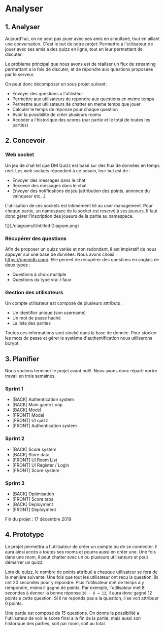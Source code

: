 # Analyser

## 1. Analyser

Aujourd'hui, on ne peut pas jouer avec ses amis en simultané, tout en aillant une conversation. C'est le but de notre projet: Permettre a l'utilisateur de jouer avec ses amis a des quizz en ligne, tout en leur permettant de discuter. <p>
Le probleme principal que nous avons est de réaliser un flux de streaming permettant a la fois de discuter, et de répondre aux questions proposées par le serveur. <p>
On peut donc décomposer en sous projet suivant:
* Envoyer des questions a l'utilisteur
* Permettre aux utilisateurs de repondre aux questions en meme temps
* Permettre aux utilisateurs de chatter en meme temps que jouer
* Calculer le temps de réponse pour chaque question
* Avoir la possibilité de créer plusieurs rooms
* Accéder a l'historique des scores (par partie et le total de toutes les parties)

## 2. Concevoir

### Web socket

Un jeu de chat tel que DM Quizz est basé sur des flux de données en temps réel. Les web sockets répondent à ce besoin, leur but est de :

* Envoyer des messages dans le chat
* Recevoir des messages dans le chat
* Envoyer des notifications de jeu (attribution des points, annonce du vainqueur etc...)

L'utilisation de ces sockets est intimement lié au user management. Pour chaque partie, un namespace de la socket est reservé à ses joueurs. Il faut donc gérer l'inscription des joueurs de la partie au namespace.

![](./diagrams/Untitled Diagram.png)

### Récupérer des questions

Afin de proposer un quizz variée et non redondant, il est impératif de nous appuyer sur une base de données. Nous avons choisi : https://opentdb.com/. Elle permet de récupérer des questions en anglais de deux types :

* Questions à choix multiple
* Questions du type vrai / faux

### Gestion des utilisateurs

Un compte utilisateur est composé de plusieurs attributs :

* Un identifier unique (son username)
* Un mot de passe haché
* La liste des parties

Toutes ces informations sont stocké dans la base de donnée. Pour stocker les mots de passe et gérer le système d'authentification nous utiliserons bcrypt.

## 3. Planifier

Nous voulons terminer le projet avant noël. Nous avons donc réparti nortre travail en trois semaines. 

### Sprint 1

* [BACK] Authentication system 
* [BACK] Main game Loop
* [BACK] Model
* [FRONT] Model
* [FRONT] UI quizz
* [FRONT] Authentication system

### Sprint 2

* [BACK] Score system
* [BACK] Store data
* [FRONT] UI Room List
* [FRONT] UI Register / Login
* [FRONT] Score system

### Sprint 3

* [BACK] Optimisation
* [FRONT] Score tabs
* [BACK] Deployment
* [FRONT] Deployment

Fin du projet : 17 décembre 2019


## 4. Prototype

Le projet permettra a l'utilisateur de créer un compte ou de se connecter. Il aura ainsi accès a toutes ses rooms et pourra aussi en créer une. Une fois dans une room, il peut chatter avec un ou plusieurs utilisateurs et peut démarrer un quizz. <p>
Lors du quizz, le nombre de points attribué a chauque utilisateur se fera de la manière suivante: Une fois que tout les utilisateur ont recu la question, ils ont 20 secondes pour y repondre. Plus l'utilisateur met de temps a y rempondre, moins il gagne de points. Par exemple, l'utilisateur met 8 secondes à donner la bonne réponse `20 - 8 = 12`, il aura donc gagné 12 points a cette question. Si il ne reponds pas a la question, il se voit attribuer 0 points.<p>
Une partie est composé de 15 questions. On donne la possibilité a l'utilisateur de voir le score final a la fin de la partie, mais aussi son historique des parties, soit par room, soit au total.
